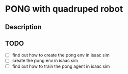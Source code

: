 # PONG with quadruped robot
## Description

## TODO
- [ ] find out how to create the pong env in isaac sim
- [ ] create the pong env in isaac sim
- [ ] find out how to train the pong agent in isaac sim